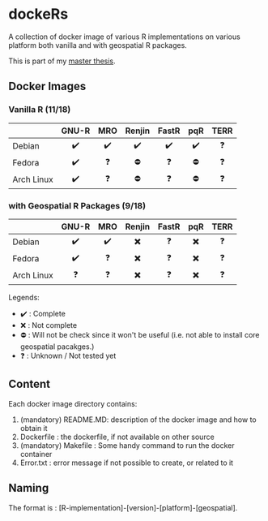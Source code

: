 # dockeRs

A collection of docker image of various R implementations on various platform both vanilla and with geospatial R packages.

This is part of my [master thesis](https://github.com/ismailsunni/MasterThesis).

## Docker Images

### Vanilla R (11/18)

|            |    GNU-R   |     MRO    |   Renjin   |    FastR   |     pqR    |    TERR    |
|------------|:----------:|:----------:|:----------:|:----------:|:----------:|:----------:|
| Debian     | :heavy_check_mark: | :heavy_check_mark: | :heavy_check_mark: | :heavy_check_mark: | :heavy_check_mark: | :question: |
| Fedora     | :heavy_check_mark: | :question: | :no_entry: | :question: | :no_entry: | :question: |
| Arch Linux | :heavy_check_mark: | :question: | :no_entry: | :question: | :no_entry: | :question: |

### with Geospatial R Packages (9/18)

|            |    GNU-R   |     MRO    |   Renjin   |    FastR   |     pqR    |    TERR    |
|------------|:----------:|:----------:|:----------:|:----------:|:----------:|:----------:|
| Debian     | :heavy_check_mark: | :heavy_check_mark: | :heavy_multiplication_x: | :question: | :heavy_multiplication_x: | :question: |
| Fedora     | :heavy_check_mark: | :question: | :heavy_multiplication_x: | :question: | :heavy_multiplication_x: | :question: |
| Arch Linux | :question: | :question: | :heavy_multiplication_x: | :question: | :heavy_multiplication_x: | :question: |

Legends:

- :heavy_check_mark: : Complete
- :x: : Not complete
- :no_entry: : Will not be check since it won't be useful (i.e. not able to install core geospatial pacakges.)
- :question: : Unknown / Not tested yet

## Content

Each docker image directory contains:

1. (mandatory) README.MD: description of the docker image and how to obtain it
2. Dockerfile : the dockerfile, if not available on other source
3. (mandatory) Makefile : Some handy command to run the docker container
4. Error.txt : error message if not possible to create, or related to it

## Naming

The format is : [R-implementation]-[version]-[platform]-[geospatial].
